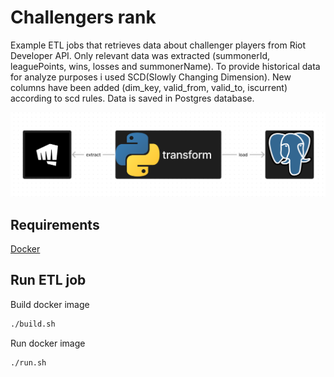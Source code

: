 # Challengers rank

Example ETL jobs that retrieves data about challenger players from Riot Developer API. Only relevant data was extracted 
(summonerId, leaguePoints, wins, losses and summonerName). To provide historical data for analyze purposes i used SCD(Slowly Changing Dimension). 
New columns have been added (dim_key, valid_from, valid_to, iscurrent) according to scd rules. Data is saved in Postgres database.

!["ETL"](./images/help.png)

## Requirements

[Docker](https://www.docker.com/)


## Run ETL job
Build docker image
```sh
./build.sh
```

Run docker image
```sh
./run.sh
```
